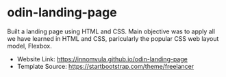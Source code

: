 # odin-landing-page
Built a landing page using HTML and CSS. Main objective was to apply all we have learned in HTML and CSS, paricularly the popular CSS web layout model, Flexbox.
- Website Link: https://innomvula.github.io/odin-landing-page
- Template Source: https://startbootstrap.com/theme/freelancer


